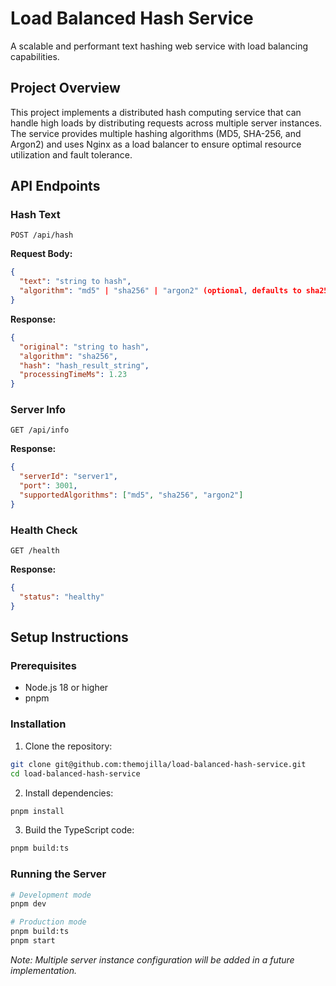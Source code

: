 # Load Balanced Hash Service

A scalable and performant text hashing web service with load balancing capabilities.

## Project Overview

This project implements a distributed hash computing service that can handle high loads by distributing requests across multiple server instances. The service provides multiple hashing algorithms (MD5, SHA-256, and Argon2) and uses Nginx as a load balancer to ensure optimal resource utilization and fault tolerance.

## API Endpoints

### Hash Text

```
POST /api/hash
```

**Request Body:**

```json
{
  "text": "string to hash",
  "algorithm": "md5" | "sha256" | "argon2" (optional, defaults to sha256)
}
```

**Response:**

```json
{
  "original": "string to hash",
  "algorithm": "sha256",
  "hash": "hash_result_string",
  "processingTimeMs": 1.23
}
```

### Server Info

```
GET /api/info
```

**Response:**

```json
{
  "serverId": "server1",
  "port": 3001,
  "supportedAlgorithms": ["md5", "sha256", "argon2"]
}
```

### Health Check

```
GET /health
```

**Response:**

```json
{
  "status": "healthy"
}
```

## Setup Instructions

### Prerequisites

- Node.js 18 or higher
- pnpm

### Installation

1. Clone the repository:

```bash
git clone git@github.com:themojilla/load-balanced-hash-service.git
cd load-balanced-hash-service
```

2. Install dependencies:

```bash
pnpm install
```

3. Build the TypeScript code:

```bash
pnpm build:ts
```

### Running the Server

```bash
# Development mode
pnpm dev

# Production mode
pnpm build:ts
pnpm start
```

_Note: Multiple server instance configuration will be added in a future implementation._
